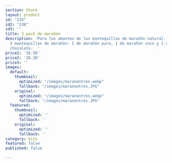 ```yaml
---
section: Store
layout: product
id: "135"
id2: "136"
id3: ''
title: 3 pack de marañón
description: 'Para los amantes de las mantequillas de marañón natural. Este pack incluye
  3 mantequillas de marañón: 1 de marañón pura, 1 de marañón coco y 1 de marañón con
  chocolate.  '
price1: '16.50'
price2: '28.30'
price3: ''
images:
  default:
    thumbnail:
      optimized: "/images/maranontres.webp"
      fallback: "/images/maranontres.JPG"
    original:
      optimized: "/images/maranontres.webp"
      fallback: "/images/maranontres.JPG"
  featured:
    thumbnail:
      optimized: ''
      fallback: ''
    original:
      optimized: ''
      fallback: ''
category: kits
featured: false
published: false

---
```

